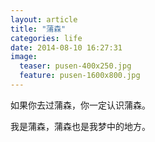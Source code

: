```yaml
---
layout: article
title: "蒲森"
categories: life
date: 2014-08-10 16:27:31
image:
  teaser: pusen-400x250.jpg
  feature: pusen-1600x800.jpg
---
```


如果你去过蒲森，你一定认识蒲森。

我是蒲森，蒲森也是我梦中的地方。
